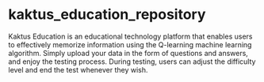 # kaktus_education_repository
Kaktus Education is an educational technology platform that enables users to effectively memorize information using the Q-learning machine learning algorithm. 
Simply upload your data in the form of questions and answers, and enjoy the testing process. 
During testing, users can adjust the difficulty level and end the test whenever they wish.
